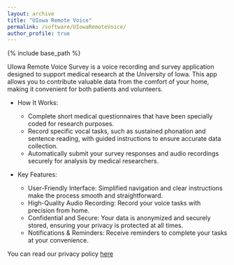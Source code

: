 ```yaml
---
layout: archive
title: "UIowa Remote Voice"
permalink: /software/UIowaRemoteVoice/
author_profile: true
---
```


{% include base_path %}

UIowa Remote Voice Survey is a voice recording and survey application designed to support medical research at the University of Iowa. This app allows you to contribute valuable data from the comfort of your home, making it convenient for both patients and volunteers.

* How It Works:
    * Complete short medical questionnaires that have been specially coded for research purposes.
    * Record specific vocal tasks, such as sustained phonation and sentence reading, with guided instructions to ensure accurate data collection.
    * Automatically submit your survey responses and audio recordings securely for analysis by medical researchers. 

* Key Features:
    * User-Friendly Interface: Simplified navigation and clear instructions make the process smooth and straightforward.
    * High-Quality Audio Recording: Record your voice tasks with precision from home.
    * Confidential and Secure: Your data is anonymized and securely stored, ensuring your privacy is protected at all times.
    * Notifications & Reminders: Receive reminders to complete your tasks at your convenience.

You can read our privacy policy [here](https://uiowajincho.github.io/software/UIowaRemoteVoice/privacyPolicy/)